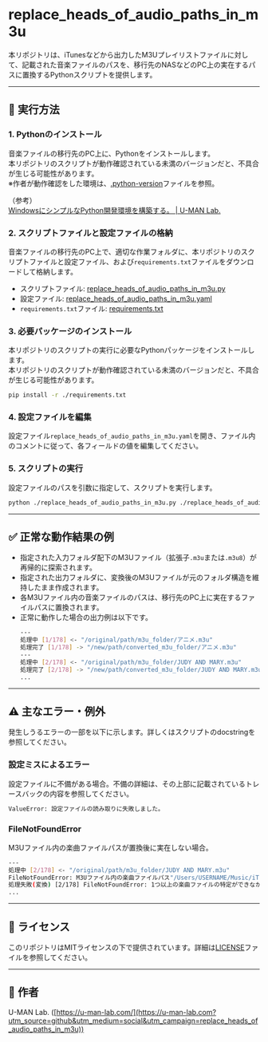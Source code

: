 # replace_heads_of_audio_paths_in_m3u

本リポジトリは、iTunesなどから出力したM3Uプレイリストファイルに対して、記載された音楽ファイルのパスを、移行先のNASなどのPC上の実在するパスに置換するPythonスクリプトを提供します。

---

## 🚀 実行方法

### 1. Pythonのインストール

音楽ファイルの移行先のPC上に、Pythonをインストールします。  
本リポジトリのスクリプトが動作確認されている未満のバージョンだと、不具合が生じる可能性があります。  
※作者が動作確認をした環境は、[.python-version](./.python-version)ファイルを参照。

（参考）  
[WindowsにシンプルなPython開発環境を構築する。 | U-MAN Lab.](https://u-man-lab.com/simple-python-dev-environment-on-windows/?utm_source=github&utm_medium=social&utm_campaign=replace_heads_of_audio_paths_in_m3u)


### 2. スクリプトファイルと設定ファイルの格納

音楽ファイルの移行先のPC上で、適切な作業フォルダに、本リポジトリのスクリプトファイルと設定ファイル、および`requirements.txt`ファイルをダウンロードして格納します。
* スクリプトファイル: [replace_heads_of_audio_paths_in_m3u.py](./replace_heads_of_audio_paths_in_m3u.py)
* 設定ファイル: [replace_heads_of_audio_paths_in_m3u.yaml](./replace_heads_of_audio_paths_in_m3u.yaml)
* `requirements.txt`ファイル: [requirements.txt](./requirements.txt)

### 3. 必要パッケージのインストール

本リポジトリのスクリプトの実行に必要なPythonパッケージをインストールします。  
本リポジトリのスクリプトが動作確認されている未満のバージョンだと、不具合が生じる可能性があります。

```bash
pip install -r ./requirements.txt
```

### 4. 設定ファイルを編集

設定ファイル`replace_heads_of_audio_paths_in_m3u.yaml`を開き、ファイル内のコメントに従って、各フィールドの値を編集してください。

### 5. スクリプトの実行

設定ファイルのパスを引数に指定して、スクリプトを実行します。

```bash
python ./replace_heads_of_audio_paths_in_m3u.py ./replace_heads_of_audio_paths_in_m3u.yaml
```

---

## ✅ 正常な動作結果の例

- 指定された入力フォルダ配下のM3Uファイル（拡張子`.m3u`または`.m3u8`）が再帰的に探索されます。
- 指定された出力フォルダに、変換後のM3Uファイルが元のフォルダ構造を維持したまま作成されます。
- 各M3Uファイル内の音楽ファイルのパスは、移行先のPC上に実在するファイルパスに置換されます。
- 正常に動作した場合の出力例は以下です。
  ```bash
  ---
  処理中 [1/178] <- "/original/path/m3u_folder/アニメ.m3u"
  処理完了 [1/178] -> "/new/path/converted_m3u_folder/アニメ.m3u"
  ---
  処理中 [2/178] <- "/original/path/m3u_folder/JUDY AND MARY.m3u"
  処理完了 [2/178] -> "/new/path/converted_m3u_folder/JUDY AND MARY.m3u"
  ...
  ```

---

## ⚠️ 主なエラー・例外

発生しうるエラーの一部を以下に示します。詳しくはスクリプトのdocstringを参照してください。

### 設定ミスによるエラー

設定ファイルに不備がある場合。不備の詳細は、その上部に記載されているトレースバックの内容を参照してください。

```bash
ValueError: 設定ファイルの読み取りに失敗しました。
```

### FileNotFoundError

M3Uファイル内の楽曲ファイルパスが置換後に実在しない場合。

```bash
---
処理中 [2/178] <- "/original/path/m3u_folder/JUDY AND MARY.m3u"
FileNotFoundError: M3Uファイル内の楽曲ファイルパス"/Users/USERNAME/Music/iTunes/iTunes Media/Music/JUDY AND MARY/The Great Escape -COMPLETE BEST-/1-04 mottö.m4a"の現在の場所を確認できません。
処理失敗(変換) [2/178] FileNotFoundError: 1つ以上の楽曲ファイルの特定ができなかったため、M3Uファイルの置換に失敗しました。: "/original/path/m3u_folder/JUDY AND MARY.m3u"
...
```

---

## 📄 ライセンス

このリポジトリはMITライセンスの下で提供されています。詳細は[LICENSE](./LICENSE)ファイルを参照してください。

---

## 👤 作者

U-MAN Lab. ([https://u-man-lab.com/](https://u-man-lab.com?utm_source=github&utm_medium=social&utm_campaign=replace_heads_of_audio_paths_in_m3u))
